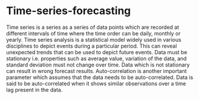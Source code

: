 # Time-series-forecasting 
Time series is a series as a series of data points which are recorded at different intervals of time where the time order can be daily, monthly or yearly. Time series analysis is a statistical model widely used in various disciplines to depict events during a particular period. This can reveal unexpected trends that can be used to depict future events. Data must be stationary i.e. properties such as average value, variation of the data, and standard deviation must not change over time. Data which is not stationary can result in wrong forecast results. Auto-correlation is another important parameter which assumes that the data needs to be auto-correlated. Data is said to be auto-correlated when it shows similar observations over a time lag present in the data. 
